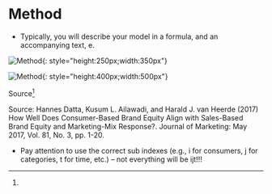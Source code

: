 # Method


* Typically, you will describe your model in a formula, and an accompanying text, e.

![Method](/assets/method1.png){: style="height:250px;width:350px"}

![Method](/assets/method2.png){: style="height:400px;width:500px"}


Source[^1] 
[^1]:
Source: Hannes Datta, Kusum L. Ailawadi, and Harald J. van Heerde (2017) How Well Does Consumer-Based Brand Equity Align with Sales-Based Brand Equity and Marketing-Mix Response?. Journal of
Marketing: May 2017, Vol. 81, No. 3, pp. 1-20.

* Pay attention to use the correct sub indexes (e.g., i for consumers, j for categories, t for time, etc.)    – not everything will be ijt!!!